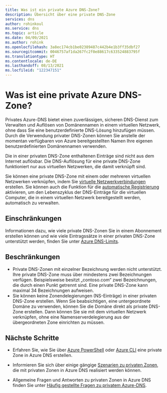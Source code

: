 ```yaml
---
title: Was ist ein private Azure DNS-Zone?
description: Übersicht über eine private DNS-Zone
services: dns
author: rohinkoul
ms.service: dns
ms.topic: article
ms.date: 04/09/2021
ms.author: rohink
ms.openlocfilehash: 3a8ec174cb1be02389487c442b4e1b3ff35dbf27
ms.sourcegitcommit: 0046757af1da267fc2f0e88617c633524883795f
ms.translationtype: HT
ms.contentlocale: de-DE
ms.lasthandoff: 08/13/2021
ms.locfileid: "122347151"
---
```

# <a name="what-is-a-private-azure-dns-zone"></a>Was ist eine private Azure DNS-Zone?

Privates Azure-DNS bietet einen zuverlässigen, sicheren DNS-Dienst zum Verwalten und Auflösen von Domänennamen in einem virtuellen Netzwerk, ohne dass Sie eine benutzerdefinierte DNS-Lösung hinzufügen müssen. Durch die Verwendung privater DNS-Zonen können Sie anstelle der momentan verfügbaren von Azure bereitgestellten Namen Ihre eigenen benutzerdefinierten Domänennamen verwenden. 

Die in einer privaten DNS-Zone enthaltenen Einträge sind nicht aus dem Internet auflösbar. Die DNS-Auflösung für eine private DNS-Zone funktioniert nur aus virtuellen Netzwerken, die damit verknüpft sind.

Sie können eine private DNS-Zone mit einem oder mehreren virtuellen Netzwerken verknüpfen, indem Sie [virtuelle Netzwerkverbindungen](./private-dns-virtual-network-links.md) erstellen.
Sie können auch die Funktion für die [automatische Registrierung](./private-dns-autoregistration.md) aktivieren, um den Lebenszyklus der DNS-Einträge für die virtuellen Computer, die in einem virtuellen Netzwerk bereitgestellt werden, automatisch zu verwalten.

## <a name="limits"></a>Einschränkungen

Informationen dazu, wie viele private DNS-Zonen Sie in einem Abonnement erstellen können und wie viele Eintragssätze in einer privaten DNS-Zone unterstützt werden, finden Sie unter [Azure DNS-Limits](../azure-resource-manager/management/azure-subscription-service-limits.md#azure-dns-limits).

## <a name="restrictions"></a>Beschränkungen

* Private DNS-Zonen mit einzelner Bezeichnung werden nicht unterstützt. Ihre private DNS-Zone muss über mindestens zwei Bezeichnungen verfügen. Beispielsweise besitzt „contoso.com“ zwei Bezeichnungen, die durch einen Punkt getrennt sind. Eine private DNS-Zone kann maximal 34 Bezeichnungen aufweisen.
* Sie können keine Zonendelegierungen (NS-Einträge) in einer privaten DNS-Zone erstellen. Wenn Sie beabsichtigen, eine untergeordnete Domäne zu verwenden, können Sie die Domäne direkt als private DNS-Zone erstellen. Dann können Sie sie mit dem virtuellen Netzwerk verknüpfen, ohne eine Namenserverdelegierung aus der übergeordneten Zone einrichten zu müssen.

## <a name="next-steps"></a>Nächste Schritte

* Erfahren Sie, wie Sie über [Azure PowerShell](./private-dns-getstarted-powershell.md) oder [Azure CLI](./private-dns-getstarted-cli.md) eine private Zone in Azure DNS erstellen.

* Informieren Sie sich über einige gängige [Szenarien zu privaten Zonen](./private-dns-scenarios.md), die mit privaten Zonen in Azure DNS realisiert werden können.

* Allgemeine Fragen und Antworten zu privaten Zonen in Azure DNS finden Sie unter [Häufig gestellte Fragen zu privatem Azure-DNS](./dns-faq-private.yml).
